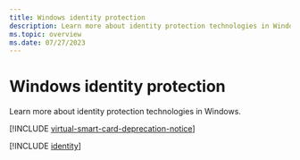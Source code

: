 ```yaml
---
title: Windows identity protection
description: Learn more about identity protection technologies in Windows.
ms.topic: overview
ms.date: 07/27/2023
---
```


# Windows identity protection

Learn more about identity protection technologies in Windows.

[!INCLUDE [virtual-smart-card-deprecation-notice](../includes/virtual-smart-card-deprecation-notice.md)]

[!INCLUDE [identity](../includes/sections/identity.md)]
